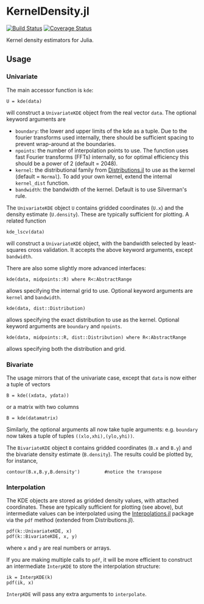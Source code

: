 # KernelDensity.jl

[![Build Status](https://travis-ci.org/JuliaStats/KernelDensity.jl.svg?branch=master)](https://travis-ci.org/JuliaStats/KernelDensity.jl)
[![Coverage Status](https://coveralls.io/repos/github/JuliaStats/KernelDensity.jl/badge.svg)](https://coveralls.io/github/JuliaStats/KernelDensity.jl)

Kernel density estimators for Julia.

## Usage

### Univariate
The main accessor function is `kde`:

```
U = kde(data)
```

will construct a `UnivariateKDE` object from the real vector `data`. The
optional keyword arguments are
* `boundary`: the lower and upper limits of the kde as a tuple. Due to the
  fourier transforms used internally, there should be sufficient spacing to
  prevent wrap-around at the boundaries.
* `npoints`: the number of interpolation points to use. The function uses
  fast Fourier transforms (FFTs) internally, so for optimal efficiency this
  should be a power of 2 (default = 2048).
* `kernel`: the distributional family from
  [Distributions.jl](https://github.com/JuliaStats/Distributions.jl) to use as
  the kernel (default = `Normal`). To add your own kernel, extend the internal
  `kernel_dist` function.
* `bandwidth`: the bandwidth of the kernel. Default is to use Silverman's
  rule.

The `UnivariateKDE` object `U` contains gridded coordinates (`U.x`) and the density
estimate (`U.density`). These are typically sufficient for plotting.
A related function

``` kde_lscv(data) ```

will construct a `UnivariateKDE` object, with the bandwidth selected by
least-squares cross validation. It accepts the above keyword arguments, except
`bandwidth`.


There are also some slightly more advanced interfaces:
```
kde(data, midpoints::R) where R<:AbstractRange
```
allows specifying the internal grid to use. Optional keyword arguments are
`kernel` and `bandwidth`.

```
kde(data, dist::Distribution)
```
allows specifying the exact distribution to use as the kernel. Optional
keyword arguments are `boundary` and `npoints`.

```
kde(data, midpoints::R, dist::Distribution) where R<:AbstractRange
```
allows specifying both the distribution and grid.

### Bivariate

The usage mirrors that of the univariate case, except that `data` is now
either a tuple of vectors
```
B = kde((xdata, ydata))
```
or a matrix with two columns
```
B = kde(datamatrix)
```
Similarly, the optional arguments all now take tuple arguments:
e.g. `boundary` now takes a tuple of tuples `((xlo,xhi),(ylo,yhi))`.

The `BivariateKDE` object `B` contains gridded coordinates (`B.x` and `B.y`) and the bivariate density
estimate (`B.density`). The results could be plotted by, for instance,
```
contour(B.x,B.y,B.density')         #notice the transpose
```

### Interpolation

The KDE objects are stored as gridded density values, with attached
coordinates. These are typically sufficient for plotting (see above), but
intermediate values can be interpolated using the
[Interpolations.jl](https://github.com/tlycken/Interpolations.jl) package via the `pdf` method
(extended from Distributions.jl).

```
pdf(k::UnivariateKDE, x)
pdf(k::BivariateKDE, x, y)
```

where `x` and `y` are real numbers or arrays.

If you are making multiple calls to `pdf`, it will be more efficient to
construct an intermediate `InterpKDE` to store the interpolation structure:

```
ik = InterpKDE(k)
pdf(ik, x)
```

`InterpKDE` will pass any extra arguments to `interpolate`.
